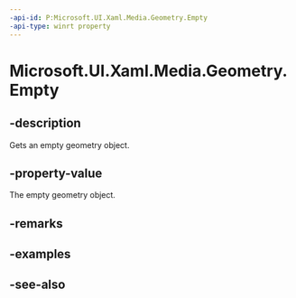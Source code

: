 ```yaml
---
-api-id: P:Microsoft.UI.Xaml.Media.Geometry.Empty
-api-type: winrt property
---
```


<!-- Property syntax
public Windows.UI.Xaml.Media.Geometry Empty { get; }
-->

# Microsoft.UI.Xaml.Media.Geometry.Empty

## -description
Gets an empty geometry object.

## -property-value
The empty geometry object.

## -remarks

## -examples

## -see-also
